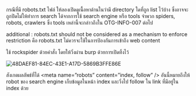 กรณีที่มี robots.txt ไฟล์ ให้ลองเปิดดูเนื้อหาด้านในว่ามี directory ใดที่ถูก list ไว้บ้าง ซึ่งอาจจะถูกปิดไม่ให้ทำการ search ได้จากการใช้ search engine หรือ tools จำพวก spiders, robots, crawlers ซึ่ง tools เหล่านี้จะกล่าวถึงใน  OTG-INFO-007 ต่อไป

additional : robots.txt should not be considered as a mechanism to enforce restriction คือ robots.txt ไม่ควรจะใช้ในการป้องกันการเข้าถึง web content

ใช้ rockspider ด้วยคำสั่ง โดยให้วิ่งผ่าน burp ด้วยการเปิดทิ้งไว้

![48DAEF81-84EC-43E1-A17D-5869B3FFE86E](https://user-images.githubusercontent.com/60565002/73825018-cdb2d980-482d-11ea-806c-d4e62d9025a8.png)

สังเกตผลลัพธ์ที่ได้
<meta name=”robots” content=”index, follow” /> อันนี้หมายถึงให้ robot ของ search engine เก็บข้อมูลในหน้า index และวิ่งไป follow ใน link ที่มีอยู่ใน index ด้วย
